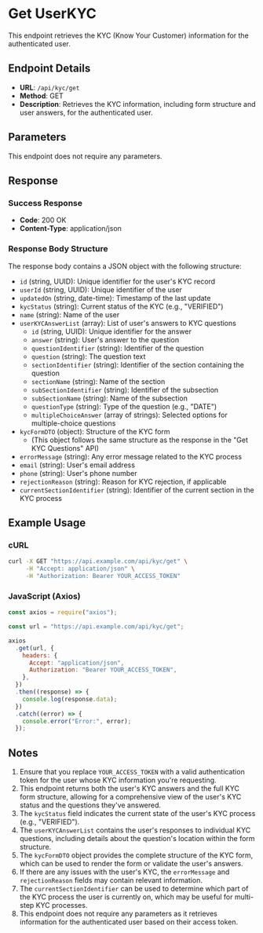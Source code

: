 # Get UserKYC

This endpoint retrieves the KYC (Know Your Customer) information for the authenticated user.

## Endpoint Details

- **URL**: `/api/kyc/get`
- **Method**: GET
- **Description**: Retrieves the KYC information, including form structure and user answers, for the authenticated user.

## Parameters

This endpoint does not require any parameters.

## Response

### Success Response

- **Code**: 200 OK
- **Content-Type**: application/json

### Response Body Structure

The response body contains a JSON object with the following structure:

- `id` (string, UUID): Unique identifier for the user's KYC record
- `userId` (string, UUID): Unique identifier of the user
- `updatedOn` (string, date-time): Timestamp of the last update
- `kycStatus` (string): Current status of the KYC (e.g., "VERIFIED")
- `name` (string): Name of the user
- `userKYCAnswerList` (array): List of user's answers to KYC questions
  - `id` (string, UUID): Unique identifier for the answer
  - `answer` (string): User's answer to the question
  - `questionIdentifier` (string): Identifier of the question
  - `question` (string): The question text
  - `sectionIdentifier` (string): Identifier of the section containing the question
  - `sectionName` (string): Name of the section
  - `subSectionIdentifier` (string): Identifier of the subsection
  - `subSectionName` (string): Name of the subsection
  - `questionType` (string): Type of the question (e.g., "DATE")
  - `multipleChoiceAnswer` (array of strings): Selected options for multiple-choice questions
- `kycFormDTO` (object): Structure of the KYC form
  - (This object follows the same structure as the response in the "Get KYC Questions" API)
- `errorMessage` (string): Any error message related to the KYC process
- `email` (string): User's email address
- `phone` (string): User's phone number
- `rejectionReason` (string): Reason for KYC rejection, if applicable
- `currentSectionIdentifier` (string): Identifier of the current section in the KYC process

## Example Usage

### cURL

```bash
curl -X GET "https://api.example.com/api/kyc/get" \
     -H "Accept: application/json" \
     -H "Authorization: Bearer YOUR_ACCESS_TOKEN"
```

### JavaScript (Axios)

```javascript
const axios = require("axios");

const url = "https://api.example.com/api/kyc/get";

axios
  .get(url, {
    headers: {
      Accept: "application/json",
      Authorization: "Bearer YOUR_ACCESS_TOKEN",
    },
  })
  .then((response) => {
    console.log(response.data);
  })
  .catch((error) => {
    console.error("Error:", error);
  });
```

## Notes

1. Ensure that you replace `YOUR_ACCESS_TOKEN` with a valid authentication token for the user whose KYC information you're requesting.
2. This endpoint returns both the user's KYC answers and the full KYC form structure, allowing for a comprehensive view of the user's KYC status and the questions they've answered.
3. The `kycStatus` field indicates the current state of the user's KYC process (e.g., "VERIFIED").
4. The `userKYCAnswerList` contains the user's responses to individual KYC questions, including details about the question's location within the form structure.
5. The `kycFormDTO` object provides the complete structure of the KYC form, which can be used to render the form or validate the user's answers.
6. If there are any issues with the user's KYC, the `errorMessage` and `rejectionReason` fields may contain relevant information.
7. The `currentSectionIdentifier` can be used to determine which part of the KYC process the user is currently on, which may be useful for multi-step KYC processes.
8. This endpoint does not require any parameters as it retrieves information for the authenticated user based on their access token.

